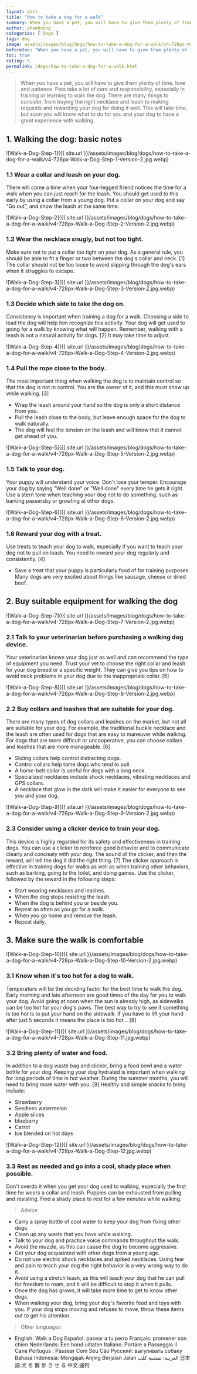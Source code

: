 ```yaml
---
layout: post
title: "How to take a dog for a walk"
summary: When you have a pet, you will have to give them plenty of time, love and patience. Pets take a lot of care and responsibility, especially in training or learning to walk the dog. There are many things to consider, from buying the right necklace and leash to making requests and rewarding your dog for doing it well. This will take time, but soon you will know what to do for you and your dog to have a great experience with walking.
author: phamhuong
categories: [ Dogs ]
tags: dog
image: assets/images/blog/dogs/how-to-take-a-dog-for-a-walk/v4-728px-Walk-a-Dog-Step-2-Version-2.jpg.w
beforetoc: "When you have a pet, you will have to give them plenty of time, love and patience. Pets take a lot of care and responsibility, especially in training or learning to walk the dog. There are many things to consider, from buying the right necklace and leash to making requests and rewarding your dog for doing it well. This will take time, but soon you will know what to do for you and your dog to have a great experience with walking."
toc: true
rating: 5
permalink: /dogs/how-to-take-a-dog-for-a-walk.html
---
```


> When you have a pet, you will have to give them plenty of time, love and patience. Pets take a lot of care and responsibility, especially in training or learning to walk the dog. There are many things to consider, from buying the right necklace and leash to making requests and rewarding your dog for doing it well. This will take time, but soon you will know what to do for you and your dog to have a great experience with walking.

## 1. Walking the dog: basic notes

![Walk-a-Dog-Step-1]({{ site.url }}/assets/images/blog/dogs/how-to-take-a-dog-for-a-walk/v4-728px-Walk-a-Dog-Step-1-Version-2.jpg.webp)

### 1.1 Wear a collar and leash on your dog. 

There will come a time when your four-legged friend notices the time for a walk when you can just reach for the leash. You should get used to this early by using a collar from a young dog. Put a collar on your dog and say “Go out”, and show the leash at the same time.

![Walk-a-Dog-Step-2]({{ site.url }}/assets/images/blog/dogs/how-to-take-a-dog-for-a-walk/v4-728px-Walk-a-Dog-Step-2-Version-2.jpg.webp)

### 1.2 Wear the necklace snugly, but not too tight. 

Make sure not to put a collar too tight on your dog. As a general rule, you should be able to fit a finger or two between the dog's collar and neck. [1] The collar should not be too loose to avoid slipping through the dog's ears when it struggles to escape.

![Walk-a-Dog-Step-3]({{ site.url }}/assets/images/blog/dogs/how-to-take-a-dog-for-a-walk/v4-728px-Walk-a-Dog-Step-3-Version-2.jpg.webp)

### 1.3 Decide which side to take the dog on. 

Consistency is important when training a dog for a walk. Choosing a side to lead the dog will help him recognize this activity. Your dog will get used to going for a walk by knowing what will happen. Remember, walking with a leash is not a natural activity for dogs. [2] It may take time to adjust.

![Walk-a-Dog-Step-4]({{ site.url }}/assets/images/blog/dogs/how-to-take-a-dog-for-a-walk/v4-728px-Walk-a-Dog-Step-4-Version-2.jpg.webp)

### 1.4 Pull the rope close to the body. 

The most important thing when walking the dog is to maintain control so that the dog is not in control. You are the owner of it, and this must show up while walking. [3]
- Wrap the leash around your hand so the dog is only a short distance from you.
- Pull the leash close to the body, but leave enough space for the dog to walk naturally.
- The dog will feel the tension on the leash and will know that it cannot get ahead of you.

![Walk-a-Dog-Step-5]({{ site.url }}/assets/images/blog/dogs/how-to-take-a-dog-for-a-walk/v4-728px-Walk-a-Dog-Step-5-Version-2.jpg.webp)

### 1.5 Talk to your dog. 

Your puppy will understand your voice. Don't lose your temper. Encourage your dog by saying "Well done" or "Well done" every time he gets it right. Use a stern tone when teaching your dog not to do something, such as barking passersby or growling at other dogs.

![Walk-a-Dog-Step-6]({{ site.url }}/assets/images/blog/dogs/how-to-take-a-dog-for-a-walk/v4-728px-Walk-a-Dog-Step-6-Version-2.jpg.webp)

### 1.6 Reward your dog with a treat. 

Use treats to teach your dog to walk, especially if you want to teach your dog not to pull on leash. You need to reward your dog regularly and consistently. [4]
- Save a treat that your puppy is particularly fond of for training purposes. Many dogs are very excited about things like sausage, cheese or dried beef.

## 2. Buy suitable equipment for walking the dog

![Walk-a-Dog-Step-7]({{ site.url }}/assets/images/blog/dogs/how-to-take-a-dog-for-a-walk/v4-728px-Walk-a-Dog-Step-7-Version-2.jpg.webp)

### 2.1 Talk to your veterinarian before purchasing a walking dog device. 

Your veterinarian knows your dog just as well and can recommend the type of equipment you need. Trust your vet to choose the right collar and leash for your dog breed or a specific weight. They can give you tips on how to avoid neck problems in your dog due to the inappropriate collar. [5]

![Walk-a-Dog-Step-8]({{ site.url }}/assets/images/blog/dogs/how-to-take-a-dog-for-a-walk/v4-728px-Walk-a-Dog-Step-8-Version-2.jpg.webp)

### 2.2 Buy collars and leashes that are suitable for your dog. 

There are many types of dog collars and leashes on the market, but not all are suitable for your dog. For example, the traditional buckle necklace and the leash are often used for dogs that are easy to maneuver while walking. For dogs that are more difficult or uncooperative, you can choose collars and leashes that are more manageable. [6]
- Sliding collars help control distracting dogs.
- Control collars help tame dogs who tend to pull.
- A horse-belt collar is useful for dogs with a long neck.
- Specialized necklaces include shock necklaces, vibrating necklaces and GPS collars.
- A necklace that glow in the dark will make it easier for everyone to see you and your dog.

![Walk-a-Dog-Step-9]({{ site.url }}/assets/images/blog/dogs/how-to-take-a-dog-for-a-walk/v4-728px-Walk-a-Dog-Step-9-Version-2.jpg.webp)

### 2.3 Consider using a clicker device to train your dog. 

This device is highly regarded for its safety and effectiveness in training dogs. You can use a clicker to reinforce good behavior and to communicate clearly and concisely with your dog. The sound of the clicker, and then the reward, will tell the dog it did the right thing. [7] The clicker approach is effective in training dogs for walks as well as when training other behaviors, such as barking, going to the toilet, and doing games. Use the clicker, followed by the reward in the following steps:
- Start wearing necklaces and leashes.
- When the dog stops resisting the leash.
- When the dog is behind you or beside you.
- Repeat as often as you go for a walk.
- When you go home and remove the leash.
- Repeat daily.

## 3. Make sure the walk is comfortable

![Walk-a-Dog-Step-10]({{ site.url }}/assets/images/blog/dogs/how-to-take-a-dog-for-a-walk/v4-728px-Walk-a-Dog-Step-10-Version-2.jpg.webp)

### 3.1 Know when it's too hot for a dog to walk. 

Temperature will be the deciding factor for the best time to walk the dog. Early morning and late afternoon are good times of the day for you to walk your dog. Avoid going at noon when the sun is already high, as sidewalks can be too hot for your dog's paws. The best way to try to see if something is too hot is to put your hand on the sidewalk. If you have to lift your hand after just 5 seconds it means the place is too hot .. [8]

![Walk-a-Dog-Step-11]({{ site.url }}/assets/images/blog/dogs/how-to-take-a-dog-for-a-walk/v4-728px-Walk-a-Dog-Step-11.jpg.webp)

### 3.2 Bring plenty of water and food. 

In addition to a dog waste bag and clicker, bring a food bowl and a water bottle for your dog. Keeping your dog hydrated is important when walking for long periods of time in hot weather. During the summer months, you will need to bring more water with you. [9] Healthy and simple snacks to bring include:
- Strawberry
- Seedless watermelon
- Apple slices
- blueberry
- Carrot
- Ice blended on hot days

![Walk-a-Dog-Step-12]({{ site.url }}/assets/images/blog/dogs/how-to-take-a-dog-for-a-walk/v4-728px-Walk-a-Dog-Step-12.jpg.webp)

### 3.3 Rest as needed and go into a cool, shady place when possible. 

Don't overdo it when you get your dog used to walking, especially the first time he wears a collar and leash. Puppies can be exhausted from pulling and resisting. Find a shady place to rest for a few minutes while walking.
> Advice
- Carry a spray bottle of cool water to keep your dog from fixing other dogs.
- Clean up any waste that you have while walking.
- Talk to your dog and practice voice commands throughout the walk.
- Avoid the muzzle, as this can cause the dog to become aggressive.
- Get your dog acquainted with other dogs from a young age.
- Do not use electric shock necklaces and spiked necklaces. Using fear and pain to teach your dog the right behavior is a very wrong way to do it.
- Avoid using a stretch leash, as this will teach your dog that he can pull for freedom to roam, and it will be difficult to stop it when it pulls.
- Once the dog has grown, it will take more time to get to know other dogs.
- When walking your dog, bring your dog's favorite food and toys with you. If your dog stops moving and refuses to move, throw these items out to get his attention.

> Other languages
- English: Walk a Dog Español: pasear a tu perro Français: promener son chien Nederlands: Een hond uitlaten Italiano: Portare a Passeggio il Cane Portugus : Passear Com Seu Cão Русский: выгуливать собаку Bahasa Indonesia: Mengajak Anjing Berjalan Jalan العربية: تمشية كلب 日本語:犬 を 散 歩 さ せ る 中文:遛狗

